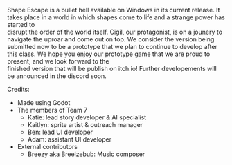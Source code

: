 Shape Escape is a bullet hell available on Windows in its current release. It takes place in a world in which shapes come to life and a strange power has started to  
disrupt the order of the world itself. Cigil, our protagonist, is on a jounery to navigate the uproar and come out on top. We consider the version being submitted now 
to be a prototype that we plan to continue to develop after this class. We hope you enjoy our prototype game that we are proud to present, and we look forward to the  
finished version that will be publish on itch.io! Further developements will be announced in the discord soon.

Credits:
- Made using Godot
- The members of Team 7
    - Katie: lead story developer & AI specialist
    - Kaitlyn: sprite artist & outreach manager
    - Ben: lead UI developer
    - Adam: assistant UI developer
 - External contributors
    -  Breezy aka Breelzebub: Music composer
